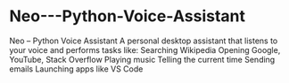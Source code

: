 # Neo---Python-Voice-Assistant
Neo – Python Voice Assistant  A personal desktop assistant that listens to your voice and performs tasks like:  Searching Wikipedia  Opening Google, YouTube, Stack Overflow  Playing music  Telling the current time  Sending emails  Launching apps like VS Code  
